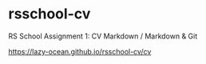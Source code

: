 # rsschool-cv

RS School Assignment 1: CV Markdown / Markdown &amp; Git

https://lazy-ocean.github.io/rsschool-cv/cv
